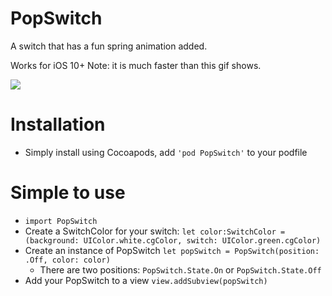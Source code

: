 
# PopSwitch

A switch that has a fun spring animation added.

Works for iOS 10+
Note: it is much faster than this gif shows.

![](https://github.com/wvabrinskas/PopSwitch/blob/master/public/PopSwitch.gif)

# Installation
* Simply install using Cocoapods, add `'pod PopSwitch'` to your podfile

# Simple to use
* `import PopSwitch`
* Create a SwitchColor for your switch: `let color:SwitchColor = (background: UIColor.white.cgColor, switch: UIColor.green.cgColor)`
* Create an instance of PopSwitch `let popSwitch = PopSwitch(position: .Off, color: color)`
  * There are two positions: `PopSwitch.State.On` or `PopSwitch.State.Off`
* Add your PopSwitch to a view `view.addSubview(popSwitch)`
